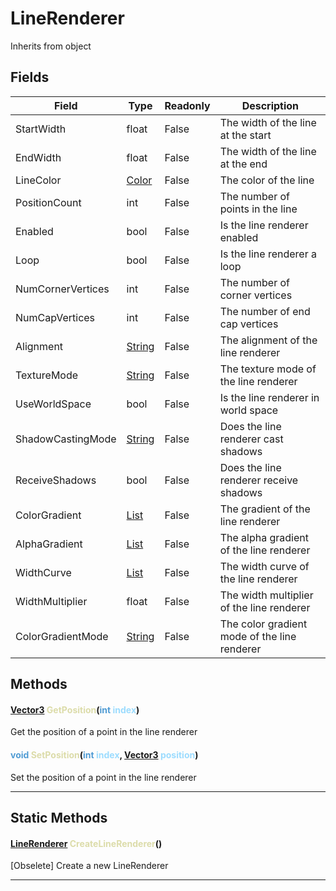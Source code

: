 # LineRenderer
Inherits from object
## Fields
|Field|Type|Readonly|Description|
|---|---|---|---|
|StartWidth|float|False|The width of the line at the start|
|EndWidth|float|False|The width of the line at the end|
|LineColor|[Color](../objects/Color.md)|False|The color of the line|
|PositionCount|int|False|The number of points in the line|
|Enabled|bool|False|Is the line renderer enabled|
|Loop|bool|False|Is the line renderer a loop|
|NumCornerVertices|int|False|The number of corner vertices|
|NumCapVertices|int|False|The number of end cap vertices|
|Alignment|[String](../static/String.md)|False|The alignment of the line renderer|
|TextureMode|[String](../static/String.md)|False|The texture mode of the line renderer|
|UseWorldSpace|bool|False|Is the line renderer in world space|
|ShadowCastingMode|[String](../static/String.md)|False|Does the line renderer cast shadows|
|ReceiveShadows|bool|False|Does the line renderer receive shadows|
|ColorGradient|[List](../objects/List.md)|False|The gradient of the line renderer|
|AlphaGradient|[List](../objects/List.md)|False|The alpha gradient of the line renderer|
|WidthCurve|[List](../objects/List.md)|False|The width curve of the line renderer|
|WidthMultiplier|float|False|The width multiplier of the line renderer|
|ColorGradientMode|[String](../static/String.md)|False|The color gradient mode of the line renderer|
## Methods
#### <span style="color:#509cd4">[Vector3](../objects/Vector3.md)</span> <span style="color:#dcdcaa">GetPosition</span>(<span style="color:#509cd4">int</span> <span style="color:#9cdcfe">index</span>)
Get the position of a point in the line renderer
#### <span style="color:#509cd4">void</span> <span style="color:#dcdcaa">SetPosition</span>(<span style="color:#509cd4">int</span> <span style="color:#9cdcfe">index</span>, <span style="color:#509cd4">[Vector3](../objects/Vector3.md)</span> <span style="color:#9cdcfe">position</span>)
Set the position of a point in the line renderer

---

## Static Methods
#### <span style="color:#509cd4">[LineRenderer](../objects/LineRenderer.md)</span> <span style="color:#dcdcaa">CreateLineRenderer</span>()
[Obselete] Create a new LineRenderer

---

